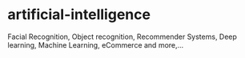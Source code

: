 # artificial-intelligence
Facial Recognition, Object recognition, Recommender Systems, Deep learning, Machine Learning, eCommerce and more,...
